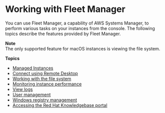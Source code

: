 # Working with Fleet Manager<a name="fleet-working"></a>

You can use Fleet Manager, a capability of AWS Systems Manager, to perform various tasks on your instances from the console\. The following topics describe the features provided by Fleet Manager\.

**Note**  
The only supported feature for macOS instances is viewing the file system\.

**Topics**
+ [Managed Instances](managed_instances.md)
+ [Connect using Remote Desktop](fleet-rdp.md)
+ [Working with the file system](fleet-file-management.md)
+ [Monitoring instance performance](fleet-monitoring.md)
+ [View logs](fleet-logs.md)
+ [User management](fleet-user-management.md)
+ [Windows registry management](fleet-registry.md)
+ [Accessing the Red Hat Knowledgebase portal](fleet-rhel.md)